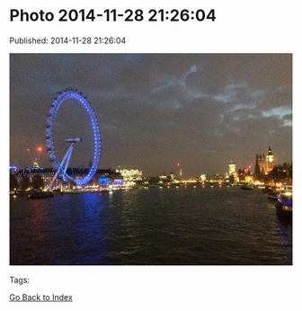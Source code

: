 
# Photo 2014-11-28 21:26:04

Published: 2014-11-28 21:26:04

![](103831788682-0.jpg)

Tags: 

[Go Back to Index](index.md)
